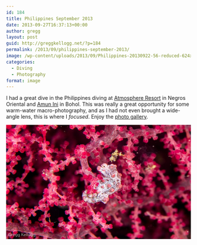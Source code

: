 ```yaml
---
id: 184
title: Philippines September 2013
date: 2013-09-27T16:37:13+00:00
author: gregg
layout: post
guid: http://greggkellogg.net/?p=184
permalink: /2013/09/philippines-september-2013/
image: /wp-content/uploads/2013/09/Philippines-20130922-56-reduced-624x415.jpg
categories:
  - Diving
  - Photography
format: image
---
```

I had a great dive in the Philippines diving at [Atmosphere Resort](http://atmosphereresorts.com) in Negros Oriental and [Amun Ini](http://amunini.com) in Bohol. This was really a great opportunity for some warm-water macro-photography, and as I had not even brought a wide-angle lens, this is where I _focused_. Enjoy the [photo gallery](/galleries/Philippines-2013-09/index.html).

<a href="/galleries/Philippines-2013-09/index.html" jscontroller="false" rel="qtposter"><img alt="Philippines Photo Gallery" src="/galleries/Philippines-2013-09/content/images/large/_MG_8582.jpg" style="width: 535px; height: 311px;" /> </a>